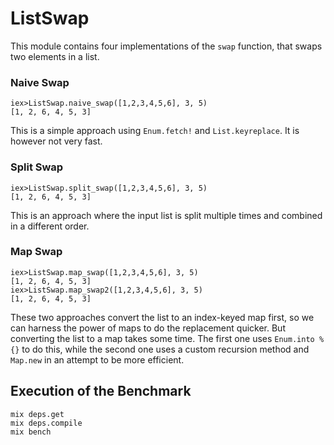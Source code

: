 # ListSwap


This module contains four implementations of the `swap` function, that swaps two elements in a list.

### Naive Swap

    iex>ListSwap.naive_swap([1,2,3,4,5,6], 3, 5) 
    [1, 2, 6, 4, 5, 3]

This is a simple approach using `Enum.fetch!` and `List.keyreplace`. It is however not very fast.


### Split Swap
    iex>ListSwap.split_swap([1,2,3,4,5,6], 3, 5) 
    [1, 2, 6, 4, 5, 3]

This is an approach where the input list is split multiple times and combined in a different order.

### Map Swap

    iex>ListSwap.map_swap([1,2,3,4,5,6], 3, 5) 
    [1, 2, 6, 4, 5, 3]
    iex>ListSwap.map_swap2([1,2,3,4,5,6], 3, 5) 
    [1, 2, 6, 4, 5, 3]

These two approaches convert the list to an index-keyed map first, so we can harness the power of maps to do the replacement quicker. But converting the list to a map takes some time. The first one uses `Enum.into %{}` to do this, while the second one uses a custom recursion method and `Map.new` in an attempt to be more efficient.



## Execution of the Benchmark

    mix deps.get
    mix deps.compile
    mix bench

